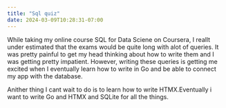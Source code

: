 ```yaml
---
title: "Sql quiz"
date: 2024-03-09T10:28:31-07:00
---
```

While taking my online course SQL for Data Sciene on Coursera, I reallt under estimated that the exams would be quite long with alot of queries. It was pretty painful to get my head thinking about how to write them and I was getting pretty impatient. 
However, writing these queries is getting me excited when I eventually learn how to write in Go and be able to connect my app with the database. 

Anither thing I cant wait to do is to learn how to write HTMX.Eventually i want to write Go and HTMX and SQLite for all the things.

